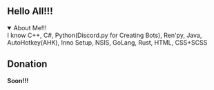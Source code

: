 ## Hello All!!!

  <details open>
<summary>About Me!!!</summary>
I know С++, C#, Python(Discord.py for Creating Bots), Ren'py, Java, AutoHotkey(AHK), Inno Setup, NSIS, GoLang, Rust, HTML, CSS+SCSS


</details>

## Donation

**Soon!!!**
